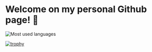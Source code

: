 # Welcome on my personal Github page! 👋

![Most used languages](https://github-readme-stats.vercel.app/api/top-langs/?username=Lucaaa31&show_icons=true&theme=radical&hide_border=true)

[![trophy](https://github-profile-trophy.vercel.app/?username=Lucaaa31)](https://github.com/ryo-ma/github-profile-trophy)
